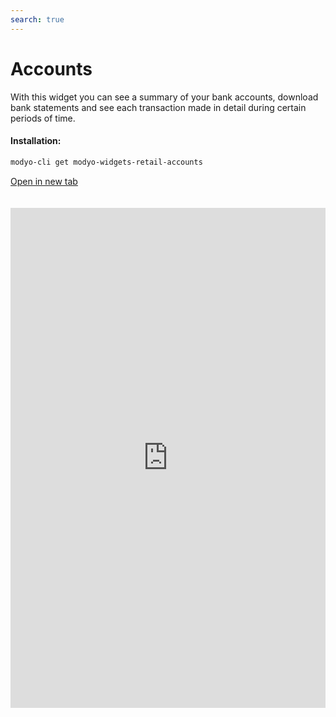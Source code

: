 ```yaml
---
search: true
---
```


# Accounts

With this widget you can see a summary of your bank accounts, download bank statements and see each transaction made in detail during certain periods of time.

#### Installation:

```bash
modyo-cli get modyo-widgets-retail-accounts
```

[Open in new tab](https://widgets.modyo.com/retail/accounts)

<iframe id="widgetFrame" src="https://widgets.modyo.com/retail/accounts" width="100%" frameBorder="0" style="min-height:800px;overflow:auto;margin-top:20px;"/>

#### Checking Account

| Feature               | Description                                                                                                                                                                                                                                          |
|:----------------------------|:-----------------------------------------------------------------------------------------------------------------------------------------------------------------------------------------------------------------------------------------------------|
| Checking Account Summary | Presents the status of the account and, if applicable, the status of the associated credit line.<br><br> The specific information is presented both numerically and graphically.                                                                             |
| View recent activity     | Presents the latest transactions that have been made within the account, ordered by date.<br><br> Also included is the ability to search within the displayed transactions.                                           |
| Account Statements         | Displays account statements from previous periods which can be expanded to show the transactions of each selected account statement, sorted by date.<br><br> Clients can also search within the displayed transactions. |

#### Savings Account

| Feature           | Description                                                                                                                                                                                                                                                     |
|:------------------------|:----------------------------------------------------------------------------------------------------------------------------------------------------------------------------------------------------------------------------------------------------------------|
| Savings Account Summary | Shows the account status similar to what is presented for a checking account, but with the difference that savings accounts have no checks and no associated lines of credit. <br><br>Specific information is presented numerically within lists. |
| View recent activity | Shows the latest transactions that have been made within the account, sorted by date. <br><br>Also included is the ability to search within the displayed transactions.                                                        |
| Account Statements     | Displays account statements from previous periods, showing the transactions of each selected account statement, sorted by date.<br><br>Clients can also search within the displayed transactions.            |

#### Line of Credit

| Functionality           | Description                                                                                                                                                                                                                                  |
|-------------------------|----------------------------------------------------------------------------------------------------------------------------------------------------------------------------------------------------------------------------------------------|
| Inquiry of Movements | Presents the latest moves that have been made on the account, initially sorted by date. It also includes the ability to perform searches within the movements shown.                                           |
| Historical cartoles     | Displays the maps of previous periods already closed, displaying the movements of each selected historical map and sorted by date. It also includes the ability to perform searches within the movements shown. |
| Payment Line of Credit   | Allows you to provide the payment functionality of a credit line, using the funds available from a checking account. The customer can repay their debt in whole or in part.                                                     |

 <script> 

 export default {
 mounted () {

 function setFrameHeightCo (id, ht) {
 var ifrm = document.getElementById (id);
 if (ifrm) {
 ifrm.style.height = ht + 4 + "px";
 }
 }
 //iframed document sends its height using postMessage
 function HandleDoCheightMsg (e) {
 //check origin
 if (e.origin === 'https://widgets.modyo.com') {
 //parse data
 var data = json.parse (e.data);

 console.log ('data: ', data)
 //check data object
 if (data ['doChight']) {
 setFrameHeightCo ('WidgetFrame', data ['DoChight']);
 } else {
 SetFrameHeightCo ('WidgetFrame', 700);
 }
 }
 }

 //assign message handler
 if (Window.addEventListener) {
 Window.addEventListener ('message', HandleDoCheightMSG, false);
 }
 }
 }

 </script> 
